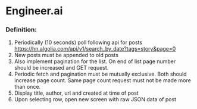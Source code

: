 # Engineer.ai

### Definition:

1. Periodically (10 seconds) poll following api for posts https://hn.algolia.com/api/v1/search_by_date?tags=story&page=0 
2. New posts must be appended to old posts
3. Also implement pagination for the list. On end of list page number should be increased and GET request.
4. Periodic fetch and pagination must be mutually exclusive. Both should increase page count. Same page count request must not be made more than once.
5. Display title, author, url and created at time of post 
6. Upon selecting row, open new screen with raw JSON data of post
